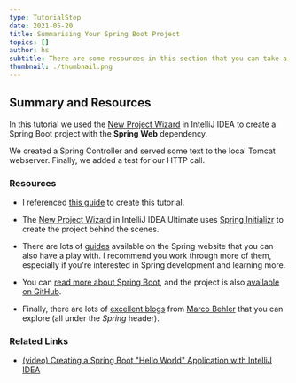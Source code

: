 ```yaml
---
type: TutorialStep
date: 2021-05-20
title: Summarising Your Spring Boot Project
topics: []
author: hs
subtitle: There are some resources in this section that you can take a look at.
thumbnail: ./thumbnail.png
---
```


## Summary and Resources
In this tutorial we used the [New Project Wizard](https://www.jetbrains.com/help/idea/new-project-wizard.html) in IntelliJ IDEA to create a Spring Boot project with the **Spring Web** dependency.

We created a Spring Controller and served some text to the local Tomcat webserver. Finally, we added a test for our HTTP call.  

### Resources
- I referenced [this guide](https://spring.io/guides/gs/spring-boot/) to create this tutorial.
  
- The [New Project Wizard](https://www.jetbrains.com/help/idea/new-project-wizard.html) in IntelliJ IDEA Ultimate uses [Spring Initializr](https://start.spring.io/) to create the project behind the scenes.

- There are lots of [guides](https://spring.io/guides) available on the Spring website that you can also have a play with. I recommend you work through more of them, especially if you're interested in Spring development and learning more.

- You can [read more about Spring Boot](https://spring.io/projects/spring-boot), and the project is also [available on GitHub](https://github.com/spring-projects/spring-boot).

- Finally, there are lots of [excellent blogs](https://www.marcobehler.com/guides) from [Marco Behler](https://twitter.com/MarcoBehler) that you can explore (all under the _Spring_ header).

### Related Links
- [(video) Creating a Spring Boot "Hello World" Application with IntelliJ IDEA](https://www.youtube.com/watch?v=5kOGdZmpSDI)
